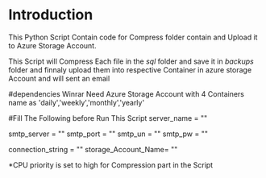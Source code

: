 # Introduction 
This Python Script Contain code for Compress folder contain and Upload it to Azure Storage Account.

This Script will Compress Each file in the *sql* folder and save it in *backups* folder and finnaly upload them into respective Container in azure storage Account and will sent an email 

#dependencies
Winrar
Need Azure Storage Account with 4 Containers name as 'daily','weekly','monthly','yearly'


#Fill The Following before Run This Script
server_name = "<Server Name>"

smtp_server = "<SMTP Server>"
smtp_port = "<SMTP Port>"
smtp_un = "<SMTP Username>"
smtp_pw = "<SMTP Password>"

connection_string = "<Azure Storage Connection String>"
storage_Account_Name= "<Azure Storage Account Name>"


*CPU priority is set to high for Compression part in the Script